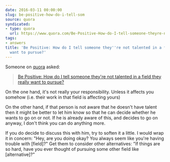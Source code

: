 ```yaml
---
date: 2016-03-11 00:00:00
slug: be-positive-how-do-i-tell-som
source: quora
syndicated:
- type: quora
  url: https://www.quora.com/Be-Positive-How-do-I-tell-someone-theyre-not-talented-in-a-field-they-really-want-to-pursue/answer/Roy-Tang
tags:
- answers
title: 'Be Positive: How do I tell someone they''re not talented in a field they really
  want to pursue?'
---
```


Someone on [quora](https://quora.com) asked:

> [Be Positive: How do I tell someone they're not talented in a field they really want to pursue?](https://www.quora.com/Be-Positive-How-do-I-tell-someone-theyre-not-talented-in-a-field-they-really-want-to-pursue/answer/Roy-Tang)


On the one hand, it's not really your responsibility. Unless it affects you somehow (i.e. their work in that field is affecting yours)

On the other hand, if that person is not aware that he doesn't have talent then it might be better to let him know so that he can decide whether he wants to go on or not. If he is already aware of this, and decides to go on anyway, I don't think you can do anything more.

If you do decide to discuss this with him, try to soften it a little. I would wrap it in concern: "Hey, are you doing okay? You always seem like you're having trouble with [field]?" Get them to consider other alternatives: "If things are so hard, have you ever thought of pursuing some other field like [alternative]?"